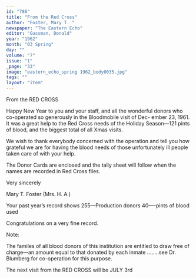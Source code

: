 ```yaml
---
id: "786"
title: "From the Red Cross"
author: "Foster, Mary T. "
newspaper: "The Eastern Echo"
editor: "Gussman, Donald"
year: "1962"
month: "03 Spring"
day: ""
volume: "7"
issue: "1"
_page: "33"
image: "eastern_echo_spring 1962_body0035.jpg"
tags: ""
layout: "item"
---
```

From the RED CROSS

Happy New Year to you and your staff, and all the wonderful
donors who co-operated so generously in the Bloodmobile visit of Dec-
ember 23, 1961. It was a great help to the Red Cross needs of the
Holiday Season—121 pints of blood, and the biggest total of all Xmas
visits.

We wish to thank everybody concerned with the operation and
tell you how grateful we are for having the blood needs of those
unfortunately ill people taken care of with your help.

The Donor Cards are enclosed and the tally sheet will follow when
the names are recorded in Red Cross files.

Very sincerely

Mary T. Foster (Mrs. H. A.)

Your past year’s record shows 
255—Production donors
40—-pints of blood used

Congratulations on a very fine record.

Note:

The familes of all blood donors of this institution are entitled to
draw free of charge—an amount equal to that donated by each inmate
........see Dr. Blumberg for co-operation for this purpose.

The next visit from the 
RED CROSS will be
JULY 3rd
